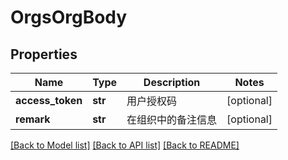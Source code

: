 # OrgsOrgBody

## Properties
Name | Type | Description | Notes
------------ | ------------- | ------------- | -------------
**access_token** | **str** | 用户授权码 | [optional] 
**remark** | **str** | 在组织中的备注信息 | [optional] 

[[Back to Model list]](../README.md#documentation-for-models) [[Back to API list]](../README.md#documentation-for-api-endpoints) [[Back to README]](../README.md)

